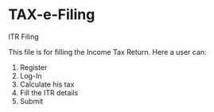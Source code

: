 # TAX-e-Filing
ITR Filing

This file is for filling the Income Tax Return.
Here a user can:
1. Register
2. Log-In
3. Calculate his tax
4. Fill the ITR details
5. Submit
